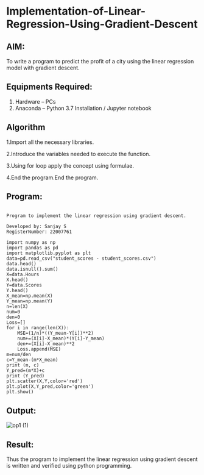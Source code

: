 # Implementation-of-Linear-Regression-Using-Gradient-Descent

## AIM:
To write a program to predict the profit of a city using the linear regression model with gradient descent.

## Equipments Required:
1. Hardware – PCs
2. Anaconda – Python 3.7 Installation / Jupyter notebook

## Algorithm
1.Import all the necessary libraries.

2.Introduce the variables needed to execute the function.

3.Using for loop apply the concept using formulae.

4.End the program.End the program.

## Program:
```

Program to implement the linear regression using gradient descent.

Developed by: Sanjay S
RegisterNumber: 22007761

import numpy as np
import pandas as pd
import matplotlib.pyplot as plt
data=pd.read_csv("student_scores - student_scores.csv")
data.head()
data.isnull().sum()
X=data.Hours
X.head()
Y=data.Scores
Y.head()
X_mean=np.mean(X)
Y_mean=np.mean(Y)
n=len(X)
num=0
den=0
Loss=[]
for i in range(len(X)):
    MSE=(1/n)*((Y_mean-Y[i])**2)
    num+=(X[i]-X_mean)*(Y[i]-Y_mean)
    den+=(X[i]-X_mean)**2
    Loss.append(MSE)
m=num/den
c=Y_mean-(m*X_mean)
print (m, c)
Y_pred=(m*X)+c
print (Y_pred)
plt.scatter(X,Y,color='red')
plt.plot(X,Y_pred,color='green')
plt.show()
```

## Output:
![op1 (1)](https://user-images.githubusercontent.com/115128955/198336457-2dae3601-644a-492c-8656-e8946fc8313b.png)


## Result:
Thus the program to implement the linear regression using gradient descent is written and verified using python programming.
